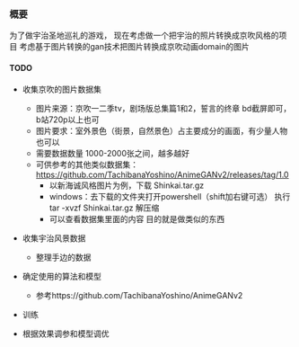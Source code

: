 ### 概要
为了做宇治圣地巡礼的游戏，
现在考虑做一个把宇治的照片转换成京吹风格的项目
考虑基于图片转换的gan技术把图片转换成京吹动画domain的图片

#### TODO

* 收集京吹的图片数据集
  * 图片来源：京吹一二季tv，剧场版总集篇1和2，誓言的终章 bd截屏即可，b站720p以上也可
  * 图片要求：室外景色（街景，自然景色）占主要成分的画面，有少量人物也可以
  * 需要数据数量 1000-2000张之间，越多越好
  * 可供参考的其他类似数据集： https://github.com/TachibanaYoshino/AnimeGANv2/releases/tag/1.0
    * 以新海诚风格图片为例，下载 Shinkai.tar.gz
    * windows：去下载的文件夹打开powershell（shift加右键可选） 执行tar -xvzf Shinkai.tar.gz 解压缩
    * 可以查看数据集里面的内容 目的就是做类似的东西

* 收集宇治风景数据
  * 整理手边的数据

* 确定使用的算法和模型
  * 参考https://github.com/TachibanaYoshino/AnimeGANv2

* 训练

* 根据效果调参和模型调优


